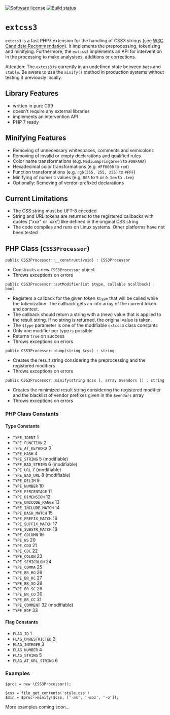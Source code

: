 [![Software license][ico-license]](LICENSE)
[![Build status][ico-travis]][link-travis]

# `extcss3`

`extcss3` is a fast PHP7 extension for the handling of CSS3 strings
(see [W3C Candidate Recommendation](https://www.w3.org/TR/css-syntax-3/)).
It implements the preprocessing, tokenizing and minifying. Furthermore,
the `extcss3` implements an API for intervention in the processing to
make analysises, additions or corrections.

Attention: The `extcss3` is currently in an undefined state between `beta`
and `stable`. Be aware to use the `minify()` method in production systems
without testing it previously locally.


## Library Features

* written in pure C99
* doesn't require any external libraries
* implements an intervention API
* PHP 7 ready


## Minifying Features

* Removing of unnecessary whitespaces, comments and semicolons
* Removing of invalid or empty declarations and qualified rules
* Color name transformations (e.g. `MediumSpringGreen` to `#00FA9A`)
* Hexadecimal color transformations (e.g. `#FF0000` to `red`)
* Function transformations (e.g. `rgb(255, 255, 255)` to `#FFF`)
* Minifying of numeric values (e.g. `005` to `5` or `0.1em` to `.1em`)
* Optionally: Removing of verdor-prefixed declarations


## Current Limitations

* The CSS string must be UFT-8 encoded
* String and URL tokens are returned to the registered callbacks with
  quotes ("xxx" or 'xxx') like defined in the original CSS string
* The code compiles and runs on Linux systems. Other platforms have not
  been tested


## PHP Class (`CSS3Processor`)

```
public CSS3Processor::__construct(void) : CSS3Processor
```

* Constructs a new `CSS3Processor` object
* Throws exceptions on errors


```
public CSS3Processor::setModifier(int $type, callable $callback) : bool
```

* Registers a callback for the given token `$type` that will be called
  while the tokenization. The callback gets an info array of the current
  token and context.
* The callback should return a string with a (new) value that is applied
  to the result string. If no string is returned, the original value
  is taken.
* The `$type` parameter is one of the modifiable `extcss3` class constants
* Only one modifier per type is possible
* Returns `true` on success
* Throws exceptions on errors


```
public CSS3Processor::dump(string $css) : string
```

* Creates the result string considering the preprocessing and the
  registered modifiers
* Throws exceptions on errors


```
public CSS3Processor::minify(string $css [, array $vendors ]) : string
```

* Creates the minimized result string considering the registered modifier
  and the blacklist of vendor prefixes given in the `$vendors` array
* Throws exceptions on errors


### PHP Class Constants


#### Type Constants

* `TYPE_IDENT`			1
* `TYPE_FUNCTION`		2
* `TYPE_AT_KEYWORD`		3
* `TYPE_HASH`			4
* `TYPE_STRING`			5 (modifiable)
* `TYPE_BAD_STRING`		6 (modifiable)
* `TYPE_URL`			7 (modifiable)
* `TYPE_BAD_URL`		8 (modifiable)
* `TYPE_DELIM`			9
* `TYPE_NUMBER`			10
* `TYPE_PERCENTAGE`		11
* `TYPE_DIMENSION`		12
* `TYPE_UNICODE_RANGE`	13
* `TYPE_INCLUDE_MATCH`	14
* `TYPE_DASH_MATCH`		15
* `TYPE_PREFIX_MATCH`	16
* `TYPE_SUFFIX_MATCH`	17
* `TYPE_SUBSTR_MATCH`	18
* `TYPE_COLUMN`			19
* `TYPE_WS`				20
* `TYPE_CDO`			21
* `TYPE_CDC`			22
* `TYPE_COLON`			23
* `TYPE_SEMICOLON`		24
* `TYPE_COMMA`			25
* `TYPE_BR_RO`			26
* `TYPE_BR_RC`			27
* `TYPE_BR_SO`			28
* `TYPE_BR_SC`			29
* `TYPE_BR_CO`			30
* `TYPE_BR_CC`			31
* `TYPE_COMMENT`		32 (modifiable)
* `TYPE_EOF`			33


#### Flag Constants

* `FLAG_ID`				1
* `FLAG_UNRESTRICTED`	2
* `FLAG_INTEGER`		3
* `FLAG_NUMBER`			4
* `FLAG_STRING`			5
* `FLAG_AT_URL_STRING`	6


### Examples

```
$proc = new \CSS3Processor();

$css = file_get_contents('style.css')
$min = $proc->minify($css, ['-ms', '-moz', '-o']);
```

More examples coming soon...

[ico-license]: https://img.shields.io/github/license/mashape/apistatus.svg
[ico-travis]: https://travis-ci.org/sevenval/php-ext-css.svg?branch=master
[link-travis]: https://travis-ci.org/sevenval/php-ext-css
